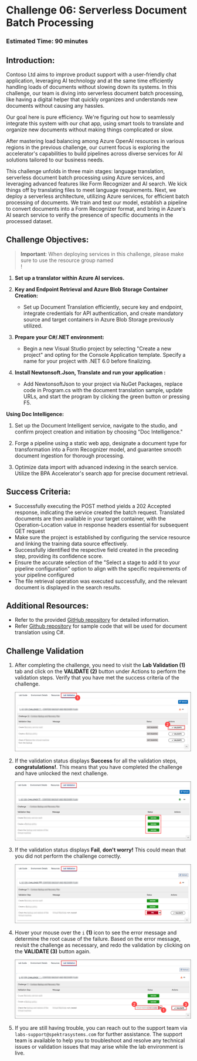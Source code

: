 # Challenge 06: Serverless Document Batch Processing 

### Estimated Time: 90 minutes

## Introduction:

Contoso Ltd aims to improve product support with a user-friendly chat application, leveraging AI technology and at the same time efficiently handling loads of documents without slowing down its systems. In this challenge, our team is diving into serverless document batch processing, like having a digital helper that quickly organizes and understands new documents without causing any hassles.

Our goal here is pure efficiency. We're figuring out how to seamlessly integrate this system with our chat app, using smart tools to translate and organize new documents without making things complicated or slow.

After mastering load balancing among Azure OpenAI resources in various regions in the previous challenge, our current focus is exploring the accelerator's capabilities to build pipelines across diverse services for AI solutions tailored to our business needs.

This challenge unfolds in three main stages: language translation, serverless document batch processing using Azure services, and leveraging advanced features like Form Recognizer and AI search. We kick things off by translating files to meet language requirements. Next, we deploy a serverless architecture, utilizing Azure services, for efficient batch processing of documents. We train and test our model, establish a pipeline to convert documents into a Form Recognizer format, and bring in Azure's AI search service to verify the presence of specific documents in the processed dataset.

## Challenge Objectives:

> **Important**: When deploying services in this challenge, please make sure to use the resource group named <br>**<inject key="Resource Group Name"/>**  !

1) **Set up a translator within Azure AI services.**

1) **Key and Endpoint Retrieval and Azure Blob Storage Container Creation:**

    - Set up Document Translation efficiently, secure key and endpoint, integrate credentials for API authentication, and create mandatory source and target containers in Azure Blob Storage previously utilized.

1) **Prepare your C#/.NET environment:**

    - Begin a new Visual Studio project by selecting "Create a new project" and opting for the Console Application template. Specify a name for your project with .NET 6.0 before finalizing.

1) **Install Newtonsoft.Json, Translate and run your application :**

    - Add NewtonsoftJson to your project via NuGet Packages, replace code in Program.cs with the document translation sample, update URLs, and start the program by clicking the green button or pressing F5.

**Using Doc Intelligence:**

1) Set up the Document Intelligent service, navigate to the studio, and confirm project creation and initiation by choosing "Doc Intelligence."

1) Forge a pipeline using a static web app, designate a document type for transformation into a Form Recognizer model, and guarantee smooth document ingestion for thorough processing.

1) Optimize data import with advanced indexing in the search service. Utilize the BPA Accelerator's search app for precise document retrieval.

## Success Criteria:

- Successfully executing the POST method yields a 202 Accepted response, indicating the service created the batch request. Translated documents are then available in your target container, with the Operation-Location value in response headers essential for subsequent GET request  
- Make sure the project is established by configuring the service resource and linking the training data source effectively.
- Successfully identified the respective field created in the preceding step, providing its confidence score.
- Ensure the accurate selection of the "Select a stage to add it to your pipeline configuration" option to align with the specific requirements of your pipeline configured
- The file retrieval operation was executed successfully, and the relevant document is displayed in the search results.

## Additional Resources:

- Refer to the provided [GitHub repository](https://github.com/MSUSAzureAccelerators/Azure-OpenAI-and-Form-Recognizer-Workshop/blob/main/README.md) for detailed information.
- Refer [Github repository](https://learn.microsoft.com/en-us/azure/ai-services/translator/document-translation/quickstarts/document-translation-rest-api?pivots=programming-language-csharp#code-sample) for sample code that will be used for document translation using C#.

## Challenge Validation
 
1. After completing the challenge, you need to visit the **Lab Validation (1)** tab and click on the **VALIDATE (2)** button under Actions to perform the validation steps. Verify that you have met the success criteria of the challenge. 
 
    ![](../media/validate01.png "Validation")
 
1. If the validation status displays **Success** for all the validation steps, **congratulations!**. This means that you have completed the challenge and have unlocked the next challenge.
 
     ![](../media/validate02.png "Validation")

1. If the validation status displays **Fail**, **don't worry!** This could mean that you did not perform the challenge correctly.
 
     ![](../media/validate03.png "Validation")
 
1. Hover your mouse over the `i` **(1)** icon to see the error message and determine the root cause of the failure. Based on the error message, revisit the challenge as necessary, and redo the validation by clicking on the **VALIDATE (3)** button again.

   ![](../media/validate04.png "Validation")
 
1. If you are still having trouble, you can reach out to the support team via `labs-support@spektrasystems.com` for further assistance. The support team is available to help you to troubleshoot and resolve any technical issues or validation issues that may arise while the lab environment is live.
